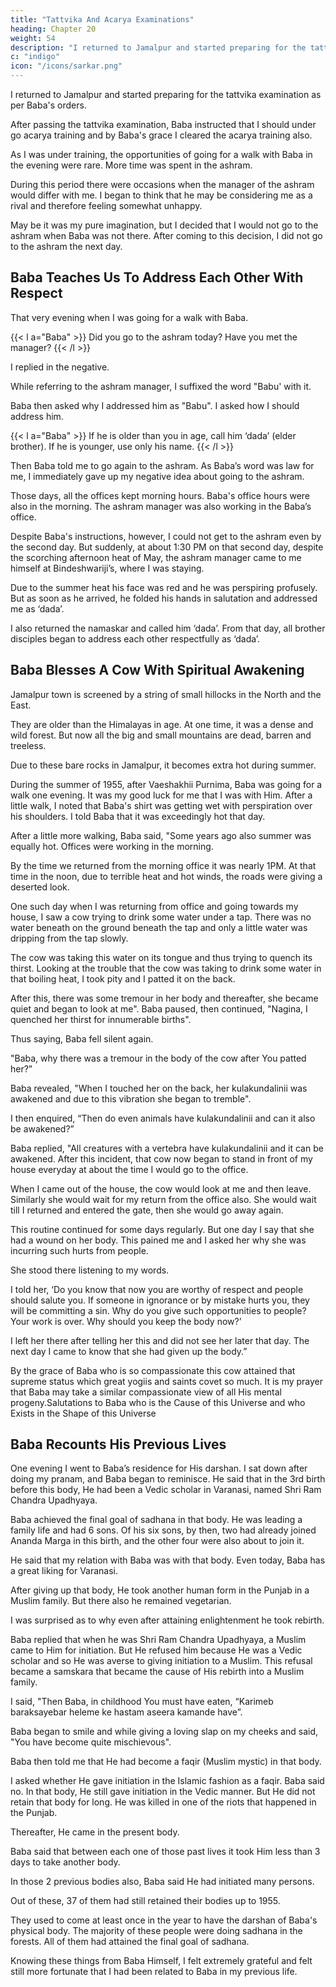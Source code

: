 ```yaml
---
title: "Tattvika And Acarya Examinations"
heading: Chapter 20
weight: 54
description: "I returned to Jamalpur and started preparing for the tattvika examination as per Baba's orders"
c: "indigo"
icon: "/icons/sarkar.png"
---
```



I returned to Jamalpur and started preparing for the tattvika examination as per Baba's orders. 

After passing the tattvika examination, Baba instructed that I should under go acarya training and by Baba's grace I cleared the acarya training also. 

As I was under training, the opportunities of going for a walk with Baba in the evening were rare. More time was spent in the ashram. 

During this period there were occasions when the manager of the ashram would differ with me. I began to think that he may be considering me as a rival and therefore feeling somewhat unhappy.

May be it was my pure imagination, but I decided that I would not go to the ashram when Baba was not there. After coming to this decision, I did not go to the ashram the next day.


## Baba Teaches Us To Address Each Other With Respect

That very evening when I was going for a walk with Baba. 

{{< l a="Baba" >}}
Did you go to the ashram today? Have you met the manager?
{{< /l >}}


I replied in the negative.

While referring to the ashram manager, I suffixed the word "Babu' with it. 

Baba then asked why I addressed him as "Babu". I asked how I should address him.


{{< l a="Baba" >}}
If he is older than you in age, call him ‘dada’ (elder brother). If he is younger, use only his name.
{{< /l >}}

Then Baba told me to go again to the ashram. As Baba’s word was law for me, I immediately gave up my negative idea about going to the ashram. 

Those days, all the offices kept morning hours. Baba's office hours were also in the morning. The ashram manager was also working in the Baba’s office.

Despite Baba's instructions, however, I could not get to the ashram even by the second day. But suddenly, at about 1:30 PM on that second day, despite the scorching afternoon heat of May, the ashram manager came to me himself at Bindeshwariji’s, where I was staying.

Due to the summer heat his face was red and he was perspiring profusely. But as soon as he arrived, he folded his hands in salutation and addressed me as ‘dada’.

I also returned the namaskar and called him ‘dada’. From that day, all brother disciples began to address each other respectfully as ‘dada’.

<!-- Salutations to Baba who is the Giver of Ultimate Bliss and Great Happiness -->


## Baba Blesses A Cow With Spiritual Awakening

Jamalpur town is screened by a string of small hillocks in the North and the East. 

They are older than the Himalayas in age. At one time, it was a dense and wild forest. But now all the big and small mountains are dead, barren and treeless.

Due to these bare rocks in Jamalpur, it becomes extra hot during summer.

During the summer of 1955, after Vaeshakhii Purnima, Baba was going for a walk one evening. It was my good luck for me that I was with Him. After a little walk, I noted that Baba's shirt was getting wet with perspiration over his shoulders. I told Baba that it was exceedingly hot that day.

<!-- Baba said, "Yes" and then remained silent. -->

After a little more walking, Baba said, "Some years ago also summer was equally hot. Offices were working in the morning. 

By the time we returned from the morning office it was nearly 1PM. At that time in the noon, due to terrible heat and hot winds, the roads were giving a deserted look. 

One such day when I was returning from office and going towards my house, I saw a cow trying to drink some water under a tap. There was no water beneath on the ground beneath the tap and only a little water was dripping from the tap slowly.

The cow was taking this water on its tongue and thus trying to quench its thirst. Looking at the trouble that the cow was taking to drink some water in that boiling heat, I took pity and I patted it on the back.

After this, there was some tremour in her body and thereafter, she became quiet and began to look at me". Baba paused, then continued, "Nagina, I quenched her thirst for innumerable births". 

Thus saying, Baba fell silent again.

"Baba, why there was a tremour in the body of the cow after You patted her?”

Baba revealed, "When I touched her on the back, her kulakundalinii was awakened and due to this vibration she began to tremble".

I then enquired, “Then do even animals have kulakundalinii and can it also be awakened?”

Baba replied, "All creatures with a vertebra have kulakundalinii and it can be awakened. After this incident, that cow now began to stand in front of my house everyday at about the time I would go to the office.

When I came out of the house, the cow would look at me and then leave. Similarly she would wait for my return from the
office also. She would wait till I returned and entered the gate, then she would go away again.

This routine continued for some days regularly. But one day I say that she had a wound on her body. This pained me and I asked her why she was incurring such hurts from people.

She stood there listening to my words.

I told her, ‘Do you know that now you are worthy of respect and people should salute you. If someone in ignorance or by mistake hurts you, they will be committing a sin. Why do you give such opportunities to people? Your work is over. Why should you keep the body now?’

I left her there after telling her this and did not see her later that day. The next day I came to know that she had given up the body.”

By the grace of Baba who is so compassionate this cow attained that supreme status which great yogiis and saints covet so much. It is my prayer that Baba may take a similar compassionate view of all His mental progeny.Salutations to Baba who is the Cause of this Universe and who Exists in the Shape of this Universe


## Baba Recounts His Previous Lives

One evening I went to Baba’s residence for His darshan. I sat down after doing my pranam, and Baba began to reminisce. He said that in the 3rd birth before this body, He had been a Vedic scholar in Varanasi, named Shri Ram Chandra Upadhyaya. 

Baba achieved the final goal of sadhana in that body. He was leading a family life and had 6 sons. Of his six sons, by then, two had already joined Ananda Marga in this birth, and the other four were also about to join it.

He said that my relation with Baba was with that body. Even today, Baba has a great liking for Varanasi.

After giving up that body, He took another human form in the Punjab in a Muslim family. But there also he remained vegetarian. 

I was surprised as to why even after attaining enlightenment he took rebirth.

<!-- while in Varanasi,  were that of a Vedic scholar -->

Baba replied that when he was Shri Ram Chandra Upadhyaya, a Muslim came to Him for initiation. But He refused him because He was a Vedic scholar and so He was averse to giving initiation to a Muslim. This refusal became a samskara that became the cause of His rebirth into a Muslim family.

I said, "Then Baba, in childhood You must have eaten, “Karimeb baraksayebar heleme ke hastam aseera kamande have”.

Baba began to smile and while giving a loving slap on my cheeks and said, "You have become quite mischievous".

Baba then told me that He had become a faqir (Muslim mystic) in that body.

I asked whether He gave initiation in the Islamic fashion as a faqir. Baba said no. In that body, He still gave initiation in the Vedic manner. But He did not retain that body for long. He was killed in one of the riots that happened in the Punjab.

Thereafter, He came in the present body. 

Baba said that between each one of those past lives it took Him less than 3 days to take another body.

In those 2 previous bodies also, Baba said He had initiated many persons.

Out of these, 37 of them had still retained their bodies up to 1955.

They used to come at least once in the year to have the darshan of Baba's physical body. The majority of these people were doing sadhana in the forests. All of them had attained the final goal of sadhana.

Knowing these things from Baba Himself, I felt extremely grateful and felt still more fortunate that I had been related to Baba in my previous life.
